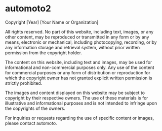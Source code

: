 # automoto2
Copyright [Year] [Your Name or Organization]

All rights reserved. No part of this website, including text, images, or any other content, may be reproduced or transmitted in any form or by any means, electronic or mechanical, including photocopying, recording, or by any information storage and retrieval system, without prior written permission from the copyright holder.

The content on this website, including text and images, may be used for informational and non-commercial purposes only. Any use of the content for commercial purposes or any form of distribution or reproduction for which the copyright owner has not granted explicit written permission is strictly prohibited.

The images and content displayed on this website may be subject to copyright by their respective owners. The use of these materials is for illustrative and informational purposes and is not intended to infringe upon the copyrights of the owners.

For inquiries or requests regarding the use of specific content or images, please contact automoto.
